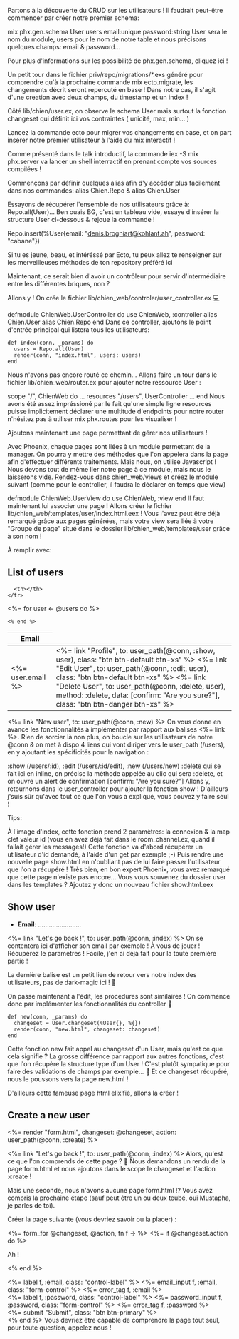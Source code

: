 Partons à la découverte du CRUD sur les utilisateurs !
Il faudrait peut-être commencer par créer notre premier schema:

  mix phx.gen.schema User users email:unique password:string
User sera le nom du module, users pour le nom de notre table et nous précisons quelques champs: email & password...

Pour plus d'informations sur les possibilité de phx.gen.schema, cliquez ici !

Un petit tour dans le fichier priv/repo/migrations/*.exs généré pour comprendre qu'à la prochaine commande mix ecto.migrate, les changements décrit seront repercuté en base ! Dans notre cas, il s'agit d'une creation avec deux champs, du timestamp et un index !

Côté lib/chien/user.ex, on observe le schema User mais surtout la fonction changeset qui définit ici vos contraintes ( unicité, max, min... )

Lancez la commande ecto pour migrer vos changements en base, et on part insérer notre premier utilisateur à l'aide du mix interactif !

Comme présenté dans le talk introductif, la commande iex -S mix phx.server va lancer un shell interractif en prenant compte vos sources compilées !

Commençons par définir quelques alias afin d'y accéder plus facilement dans nos commandes: alias Chien.Repo & alias Chien.User

Essayons de récupérer l'ensemble de nos utilisateurs grâce à: Repo.all(User)... Ben ouais BG, c'est un tableau vide, essaye d'insérer la structure User ci-dessous & rejoue la commande !

Repo.insert(%User{email: "denis.brogniart@kohlant.ah", password: "cabane"})

Si tu es jeune, beau, et intéréssé par Ecto, tu peux allez te renseigner sur les merveilleuses méthodes de ton repository préféré ici

Maintenant, ce serait bien d'avoir un contrôleur pour servir d'intermédiaire entre les différentes briques, non ?

Allons y ! On crée le fichier lib/chien_web/controler/user_controller.ex :computer:

defmodule ChienWeb.UserController do
    use ChienWeb, :controller
    alias Chien.User
    alias Chien.Repo
end
Dans ce controller, ajoutons le point d'entrée principal qui listera tous les utilisateurs:

    def index(conn, _params) do
      users = Repo.all(User)
      render(conn, "index.html", users: users)
    end
Nous n'avons pas encore routé ce chemin... Allons faire un tour dans le fichier lib/chien_web/router.ex pour ajouter notre ressource User :

  scope "/", ChienWeb do
    ...
    resources "/users", UserController
    ...
  end
Nous avons été assez impréssioné par le fait qu'une simple ligne resources puisse implicitement déclarer une multitude d'endpoints pour notre router n'hésitez pas à utiliser mix phx.routes pour les visualiser !

Ajoutons maintenant une page permettant de gérer nos utilisateurs !

Avec Phoenix, chaque pages sont liées à un module permettant de la manager. On pourra y mettre des méthodes que l'on appelera dans la page afin d'effectuer différents traitements. Mais nous, on utilise Javascript ! Nous devons tout de même lier notre page à ce module, mais nous le laisserons vide. Rendez-vous dans chien_web/views et créez le module suivant (comme pour le controller, il faudra le déclarer en temps que view)

defmodule ChienWeb.UserView do
    use ChienWeb, :view
end
Il faut maintenant lui associer une page ! Allons créer le fichier lib/chien_web/templates/user/index.html.eex ! Vous l'avez peut être déjà remarqué grâce aux pages générées, mais votre view sera liée à votre "Groupe de page" situé dans le dossier lib/chien_web/templates/user grâce à son nom !

À remplir avec:

<h2>List of users</h2>

<table class="table">
  <thead>
    <tr>
      <th>Email</th>

      <th></th>
    </tr>
  </thead>
  <tbody>
    <%= for user <- @users do %>
      <tr>
        <td><%= user.email %></td>
        <td class="text-right">
          <%= link "Profile", to: user_path(@conn, :show, user), class: "btn btn-default btn-xs" %>  
          <%= link "Edit User", to: user_path(@conn, :edit, user), class: "btn btn-default btn-xs" %>
          <%= link "Delete User", to: user_path(@conn, :delete, user), method: :delete, data: [confirm: "Are you sure?"], class: "btn btn-danger btn-xs" %>   
        </td>
      </tr>

    <% end %>
  </tbody>
</table>


<%= link "New user", to: user_path(@conn, :new) %>
On vous donne en avance les fonctionnalités à implémenter par rapport aux balises <%= link %>. Rien de sorcier là non plus, on boucle sur les utilisateurs de notre @conn & on met à dispo 4 liens qui vont diriger vers le user_path (/users), en y ajoutant les spécificités pour la navigation :

:show (/users/:id),
:edit (/users/:id/edit),
:new (/users/new)
:delete qui se fait ici en inline, on précise la méthode appelée au clic qui sera :delete, et on ouvre un alert de confirmation [confirm: "Are you sure?"]
Allons y, retournons dans le user_controller pour ajouter la fonction show ! D'ailleurs j'suis sûr qu'avec tout ce que l'on vous a expliqué, vous pouvez y faire seul !

Tips:

À l'image d'index, cette fonction prend 2 paramètres: la connexion & la map clef valeur id (vous en avez déjà fait dans le room_channel.ex, quand il fallait gérer les messages!)
Cette fonction va d'abord récupérer un utilisateur d'id demandé, à l'aide d'un get par exemple ;-)
Puis rendre une nouvelle page show.html en n'oubliant pas de lui faire passer l'utilisateur que l'on a récupéré !
Très bien, en bon expert Phoenix, vous avez remarqué que cette page n'existe pas encore... Vous vous souvenez du dossier user dans les templates ? Ajoutez y donc un nouveau fichier show.html.eex

<h2>Show user</h2>

<ul>
    <li>
        <strong>Email: </strong>
        ........................
    </li>
</ul>

<%= link "Let's go back !", to: user_path(@conn, :index) %>
On se contentera ici d'afficher son email par exemple ! À vous de jouer ! Récupérez le paramètres ! Facile, j'en ai déjà fait pour la toute première partie !

La dernière balise est un petit lien de retour vers notre index des utilisateurs, pas de dark-magic ici ! :crystal_ball:

On passe maintenant à l'édit, les procédures sont similaires ! On commence donc par implémenter les fonctionnalités du controller :runner:

    def new(conn, _params) do
      changeset = User.changeset(%User{}, %{})
      render(conn, "new.html", changeset: changeset)
    end
Cette fonction new fait appel au changeset d'un User, mais qu'est ce que cela signifie ? La grosse différence par rapport aux autres fonctions, c'est que l'on récupère la structure type d'un User ! C'est plutôt sympatique pour faire des validations de champs par exemple... :microscope: Et ce changeset récupéré, nous le poussons vers la page new.html !

D'ailleurs cette fameuse page html elixifié, allons la créer !

  <h2>Create a new user</h2>

  <%= render "form.html", changeset: @changeset, action: user_path(@conn, :create) %>

  <%= link "Let's go back !", to: user_path(@conn, :index) %>
Alors, qu'est ce que l'on comprends de cette page ? :raising_hand: Nous demandons un rendu de la page form.html et nous ajoutons dans le scope le changeset et l'action :create !

Mais une seconde, nous n'avons aucune page form.html !? Vous avez compris la prochaine étape (sauf peut être un ou deux teubé, oui Mustapha, je parles de toi).

Créer la page suivante (vous devriez savoir ou la placer) :

<%= form_for @changeset, @action, fn f -> %>
  <%= if @changeset.action do %>
    <div class="alert alert-danger">
      <p>Ah !</p>
    </div>
  <% end %>

  <div class="form-group">
    <%= label f, :email, class: "control-label" %>
    <%= email_input f, :email, class: "form-control" %>
    <%= error_tag f, :email %>
  </div>

  <div class="form-group">
    <%= label f, :password, class: "control-label" %>
    <%= password_input f, :password, class: "form-control" %>
    <%= error_tag f, :password %>
  </div>

  <div class="form-group">
    <%= submit "Submit", class: "btn btn-primary" %>
  </div>
<% end %>
Vous devriez être capable de comprendre la page tout seul, pour toute question, appelez nous !
